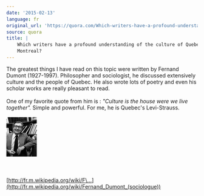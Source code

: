 ```yaml
---
date: '2015-02-13'
language: fr
original_url: 'https://quora.com/Which-writers-have-a-profound-understanding-of-the-culture-of-Quebec-and-Montreal/answer/Clément-Renaud'
source: quora
title: |
    Which writers have a profound understanding of the culture of Quebec and
    Montreal?
---
```


The greatest things I have read on this topic were written by Fernand
Dumont (1927-1997). Philosopher and sociologist, he discussed
extensively culture and the people of Quebec. He also wrote lots of
poetry and even his scholar works are really pleasant to read.\
\
One of my favorite quote from him is : *\"Culture is the house were we
live together\".* Simple and powerful. For me, he is Quebec\'s
Levi-Strauss.\
\
![](/img/quora/main-qimg-423707f7b58fadbaeea6c0da22a2c5d0-c.png)​\
​\
\
\
[http://fr.m.wikipedia.org/wiki/F\...](http://fr.m.wikipedia.org/wiki/Fernand_Dumont_(sociologue))

